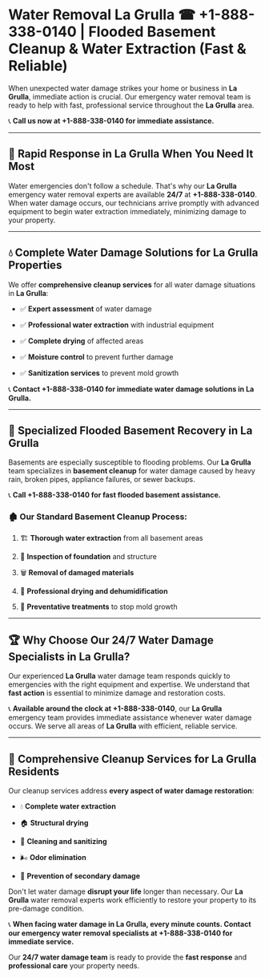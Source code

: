 # Water Removal La Grulla ☎ +1-888-338-0140 | Flooded Basement Cleanup & Water Extraction (Fast & Reliable)

When unexpected water damage strikes your home or business in **La Grulla**, immediate action is crucial. Our emergency water removal team is ready to help with fast, professional service throughout the **La Grulla** area. 

📞 **Call us now at +1-888-338-0140 for immediate assistance.**
---
## 🚀 Rapid Response in La Grulla When You Need It Most
Water emergencies don't follow a schedule. That's why our **La Grulla** emergency water removal experts are available **24/7** at **+1-888-338-0140**. When water damage occurs, our technicians arrive promptly with advanced equipment to begin water extraction immediately, minimizing damage to your property.
---
## 💧 Complete Water Damage Solutions for La Grulla Properties
We offer **comprehensive cleanup services** for all water damage situations in **La Grulla**:
- ✅ **Expert assessment** of water damage  
- ✅ **Professional water extraction** with industrial equipment  
- ✅ **Complete drying** of affected areas  
- ✅ **Moisture control** to prevent further damage  
- ✅ **Sanitization services** to prevent mold growth  
📞 **Contact +1-888-338-0140 for immediate water damage solutions in La Grulla.**
---
## 🌊 Specialized Flooded Basement Recovery in La Grulla
Basements are especially susceptible to flooding problems. Our **La Grulla** team specializes in **basement cleanup** for water damage caused by heavy rain, broken pipes, appliance failures, or sewer backups. 
📞 **Call +1-888-338-0140 for fast flooded basement assistance.**
### 🏚️ Our Standard Basement Cleanup Process:
1. 🏗️ **Thorough water extraction** from all basement areas  
2. 🔎 **Inspection of foundation** and structure  
3. 🗑️ **Removal of damaged materials**  
4. 💨 **Professional drying and dehumidification**  
5. 🚫 **Preventative treatments** to stop mold growth  
---
## 🏆 Why Choose Our 24/7 Water Damage Specialists in La Grulla?
Our experienced **La Grulla** water damage team responds quickly to emergencies with the right equipment and expertise. We understand that **fast action** is essential to minimize damage and restoration costs.
📞 **Available around the clock at +1-888-338-0140**, our **La Grulla** emergency team provides immediate assistance whenever water damage occurs. We serve all areas of **La Grulla** with efficient, reliable service.
---
## 🧹 Comprehensive Cleanup Services for La Grulla Residents
Our cleanup services address **every aspect of water damage restoration**:
- 💧 **Complete water extraction**  
- 🏠 **Structural drying**  
- 🧼 **Cleaning and sanitizing**  
- 🌬️ **Odor elimination**  
- 🚫 **Prevention of secondary damage**  
Don't let water damage **disrupt your life** longer than necessary. Our **La Grulla** water removal experts work efficiently to restore your property to its pre-damage condition.
📞 **When facing water damage in La Grulla, every minute counts. Contact our emergency water removal specialists at +1-888-338-0140 for immediate service.**
Our **24/7 water damage team** is ready to provide the **fast response** and **professional care** your property needs.

